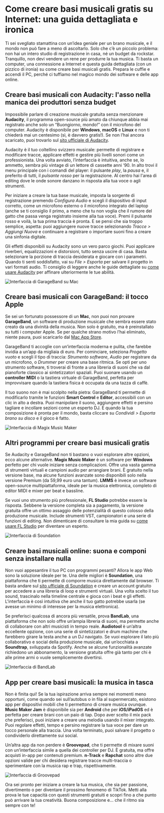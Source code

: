 # Come creare basi musicali gratis su Internet: una guida dettagliata e ironica

Ti sei svegliato stamattina con un’idea geniale per un brano musicale, e il mondo non può fare a meno di ascoltarlo. Solo che c’è un piccolo problema: non hai un intero studio di registrazione in casa, né un budget da rockstar. Tranquillo, non devi vendere un rene per produrre la tua musica. Ti basta un computer, una connessione a Internet e questa guida dettagliata (con un pizzico di ironia) su come creare basi musicali gratis. Prepara le cuffie e accendi il PC, perché ci tuffiamo nel magico mondo dei software e delle app online.

## Creare basi musicali con Audacity: l'asso nella manica dei produttori senza budget

Impossibile parlare di creazione musicale gratuita senza menzionare **Audacity**, il programma open-source più amato da chiunque abbia mai registrato anche solo un “Buongiorno, mondo!” con il microfono del computer. Audacity è disponibile per **Windows**, **macOS** e **Linux** e non ti chiederà mai un centesimo (sì, è davvero gratis!). Se non l’hai ancora scaricato, puoi trovarlo sul [sito ufficiale di Audacity](https://www.audacityteam.org/download/).

Audacity è il tuo coltellino svizzero musicale: permette di registrare e modificare tracce, applicare effetti e gestire più livelli sonori come un professionista. Una volta avviato, l’interfaccia è intuitiva, anche se, lo ammetto, sembra più vintage di un lettore di cassette anni ‘90. In alto trovi il menu principale con i comandi del player: il pulsante *play*, la *pausa* e, il preferito di tutti, il *pulsante rosso* per la registrazione. Al centro hai l'area di editing dove le onde sonore danzano in risposta alla tua voce o agli strumenti.

Per iniziare a creare la tua base musicale, imposta la sorgente di registrazione premendo *Configura Audio* e scegli il dispositivo di input corretto, come un microfono esterno o il microfono integrato del laptop (anche se ti consiglio il primo, a meno che tu non voglia che il rumore del gatto che passa venga registrato insieme alla tua voce). Premi il pulsante rosso e voilà, la tua prima traccia è pronta. E se pensi che sia troppo semplice, aspetta: puoi aggiungere nuove tracce selezionando *Tracce > Aggiungi Nuova* e continuare a registrare o importare suoni fino a creare una sinfonia digitale.

Gli effetti disponibili su Audacity sono un vero parco giochi. Puoi applicare riverberi, equalizzazioni e distorsioni, tutto senza uscire di casa. Basta selezionare la porzione di traccia desiderata e giocare con i parametri. Quando ti senti soddisfatto, vai su *File > Esporta* per salvare il progetto in vari formati audio. Ti consiglio di leggere anche le guide dettagliate su [come usare Audacity](https://www.aranzulla.it/come-usare-audacity-951737.html) per affinare ulteriormente le tue abilità.

![Interfaccia di GarageBand su Mac](/guide-img/output/f5d87f2f.jpg)

## Creare basi musicali con GarageBand: il tocco Apple

Se sei un fortunato possessore di un **Mac**, non puoi non provare **GarageBand**, un software di produzione musicale che sembra essere stato creato da una divinità della musica. Non solo è gratuito, ma è preinstallato su tutti i computer Apple. Se per qualche strano motivo l’hai eliminato, niente paura, puoi scaricarlo dal [Mac App Store](https://apps.apple.com/it/app/garageband/id682658836?mt=12).

GarageBand ti accoglie con un’interfaccia moderna e pulita, che farebbe invidia a un’app da migliaia di euro. Per cominciare, seleziona *Progetto vuoto* e scegli il tipo di traccia: *Strumento software*, *Audio* per registrare da un microfono, o *Drummer* per creare una base ritmica. Se opti per uno strumento software, ti troverai di fronte a una libreria di suoni che va dal pianoforte classico ai sintetizzatori spaziali. Puoi suonare usando un **controller MIDI** o la tastiera virtuale di GarageBand, perfetta per improvvisare quando la tastiera fisica è occupata da una tazza di caffè.

Il tuo suono non è mai scolpito nella pietra: GarageBand ti permette di modificarlo tramite le funzioni **Smart Control** e **Editor**, accessibili con un clic in alto a destra. Puoi manipolare il suono, aggiungere effetti e persino tagliare e incollare sezioni come un esperto DJ. E quando la tua composizione è pronta per il mondo, basta cliccare su *Condividi > Esporta brano su disco* e il gioco è fatto.

![Interfaccia di Magix Music Maker](/guide-img/output/5cbf86e1.jpg)

## Altri programmi per creare basi musicali gratis

Se Audacity e GarageBand non ti bastano o vuoi esplorare altre opzioni, ecco alcune alternative. **Magix Music Maker** è un software per **Windows** perfetto per chi vuole iniziare senza complicazioni. Offre una vasta gamma di strumenti virtuali e campioni audio per arrangiare brani. È gratuito nella versione base, ma alcune funzioni avanzate sono disponibili solo nella versione Premium (da 59,99 euro una tantum). **LMMS** è invece un software open-source multipiattaforma, ideale per la musica elettronica, completo di editor MIDI e mixer per beat e bassline.

Se vuoi uno strumento più professionale, **FL Studio** potrebbe essere la risposta. Sebbene la versione completa sia a pagamento, la versione gratuita offre un ottimo assaggio delle potenzialità di questo colosso della produzione musicale. Include strumenti VST, campionatori e una serie di funzioni di editing. Non dimenticare di consultare la mia guida su [come usare FL Studio](https://www.aranzulla.it/come-usare-fl-studio-1103003.html) per diventare un esperto.

![Interfaccia di Soundation](/guide-img/output/517c625e.jpg)

## Creare basi musicali online: suona e componi senza installare nulla

Non vuoi appesantire il tuo PC con programmi pesanti? Allora le app Web sono la soluzione ideale per te. Una delle migliori è **Soundation**, una piattaforma che ti permette di comporre musica direttamente dal browser. Ti basta andare sul [sito ufficiale di Soundation](https://soundation.com/) e creare un account gratuito per accedere a una libreria di loop e strumenti virtuali. Una volta scelto il tuo sound, trascinalo nella timeline centrale e gioca con i beat e gli effetti. L'interfaccia è così intuitiva che anche il tuo gatto potrebbe usarla (se avesse un minimo di interesse per la musica elettronica).

Se preferisci qualcosa di ancora più versatile, prova **BandLab**, una piattaforma che non solo offre un’ampia libreria di suoni, ma permette anche di collaborare con altri musicisti in tempo reale. **Audiotool** è un’altra eccellente opzione, con una serie di sintetizzatori e drum machine che farebbero girare la testa anche a un DJ navigato. Se vuoi esplorare il lato più collaborativo e social della produzione musicale, dai un’occhiata a **Soundtrap**, sviluppata da Spotify. Anche se alcune funzionalità avanzate richiedono un abbonamento, la versione gratuita offre già tanto per chi è alle prime armi o vuole semplicemente divertirsi.

![Interfaccia di BandLab](/guide-img/output/142513b0.jpg)

## App per creare basi musicali: la musica in tasca  

Non è finita qui! Se la tua ispirazione arriva sempre nei momenti meno opportuni, come quando sei sull’autobus o in fila al supermercato, esistono app per dispositivi mobili che ti permettono di creare musica ovunque. **Music Maker Jam** è disponibile sia per **Android** che per **iOS/iPadOS** ed è perfetta per creare brani con un paio di tap. Dopo aver scelto il mix pack che preferisci, puoi iniziare a creare una melodia usando il mixer integrato. Puoi regolare effetti, tempo e persino registrare la tua voce per dare un tocco personale alla traccia. Una volta terminato, puoi salvare il progetto o condividerlo direttamente sui social.

Un’altra app da non perdere è **Groovepad**, che ti permette di mixare suoni con un’interfaccia simile a quella dei controller per DJ. È gratuita, ma offre acquisti in-app per contenuti premium. **n-Track** e **Rapchat** sono altre due opzioni valide per chi desidera registrare tracce multi-traccia o sperimentare con la musica rap e trap, rispettivamente. 

![Interfaccia di Groovepad](/guide-img/output/4f795d5.jpg)

Ora sei pronto per iniziare a creare la tua musica, che sia per passione, divertimento o per diventare il prossimo fenomeno di TikTok. Metti alla prova le tue capacità con questi strumenti gratuiti e scopri fino a che punto può arrivare la tua creatività. Buona composizione e... che il ritmo sia sempre con te!
